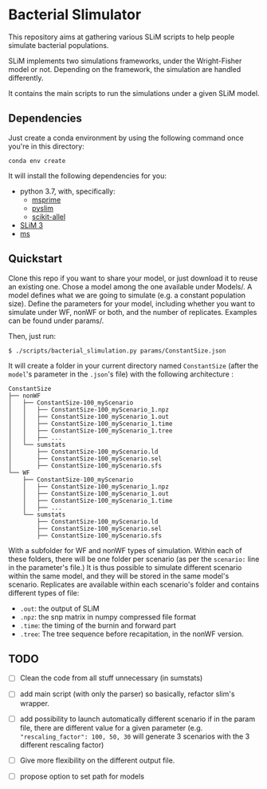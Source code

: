 # Bacterial Slimulator

This repository aims at gathering various SLiM scripts to help people simulate bacterial populations.

SLiM implements two simulations frameworks, under the Wright-Fisher model or not.
Depending on the framework, the simulation are handled differently.

It contains the main scripts to run the simulations under a given SLiM model. 

## Dependencies

Just create a conda environment by using the following command once you're in this directory:

    conda env create

It will install the following dependencies for you: 

- python 3.7, with, specifically:
    - [msprime](https://msprime.readthedocs.io/en/latest/)
    - [pyslim](https://pyslim.readthedocs.io/)
    - [scikit-allel](scikit-allel.readthedocs.io/)
- [SLiM 3](https://messerlab.org/slim/)
- [ms](https://uchicago.app.box.com/s/l3e5uf13tikfjm7e1il1eujitlsjdx13)


## Quickstart

Clone this repo if you want to share your model, or just download it to reuse an existing one.
Chose a model among the one available under Models/. 
A model defines what we are going to simulate (e.g. a constant population size).
Define the parameters for your model, including whether you want to simulate under WF, nonWF or both, and the number of replicates. 
Examples can be found under params/.

Then, just run:

    $ ./scripts/bacterial_slimulation.py params/ConstantSize.json

It will create a folder in your current directory named `ConstantSize` (after the `model`'s parameter in the `.json`'s file) with the following architecture :

    ConstantSize
    ├── nonWF
    │   ├── ConstantSize-100_myScenario
    │   │   ├── ConstantSize-100_myScenario_1.npz
    │   │   ├── ConstantSize-100_myScenario_1.out
    │   │   ├── ConstantSize-100_myScenario_1.time
    │   │   ├── ConstantSize-100_myScenario_1.tree
    │   │   ├── ...
    │   └── sumstats
    │       ├── ConstantSize-100_myScenario.ld
    │       ├── ConstantSize-100_myScenario.sel
    │       ├── ConstantSize-100_myScenario.sfs
    └── WF
        ├── ConstantSize-100_myScenario
        │   ├── ConstantSize-100_myScenario_1.npz
        │   ├── ConstantSize-100_myScenario_1.out
        │   ├── ConstantSize-100_myScenario_1.time
        │   ├── ...
        └── sumstats
            ├── ConstantSize-100_myScenario.ld
            ├── ConstantSize-100_myScenario.sel
            ├── ConstantSize-100_myScenario.sfs

With a subfolder for WF and nonWF types of simulation. 
Within each of these folders, there will be one folder per scenario (as per the `scenario:` line in the parameter's file.) 
It is thus possible to simulate different scenario within the same model, and they will be stored in the same model's scenario. 
Replicates are available within each scenario's folder and contains different types of file:
- `.out`: the output of SLiM
- `.npz`: the snp matrix in numpy compressed file format
- `.time`: the timing of the burnin and forward part
- `.tree`: The tree sequence before recapitation, in the nonWF version. 

## TODO

- [ ] Clean the code from all stuff unnecessary (in sumstats)
- [ ] add main script (with only the parser) so basically, refactor slim's wrapper. 
- [ ] add possibility to launch automatically different scenario if in the param file, there are different value for a given parameter (e.g. `"rescaling_factor": 100, 50, 30` will generate 3 scenarios with the 3 different rescaling factor)
- [ ] Give more flexibility on the different output file. 
- [ ] propose option to set path for models

